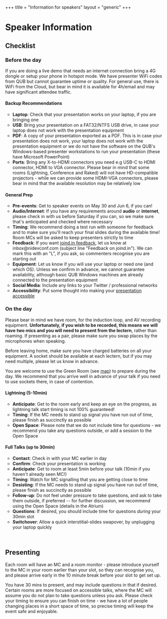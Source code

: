 +++
title = "Information for speakers"
layout = "generic"
+++

<style>
ul.checklists {
  list-style-type: circle
}
</style>
# Speaker Information

## Checklist

### Before the day

If you are doing a live demo that needs an internet connection bring a 4G dongle or setup your phone in hotspot mode. We have presenter WiFi codes from QUB but cannot guarantee uptime or quality. For general use, there is WiFi from the Cloud, but bear in mind it is available for 4h/email and may have significant attendee traffic.

#### **Backup Recommendations**

<ul class="checklists">
  <li><b>Laptop</b>: Check that your presentation works on your laptop, if you are bringing one</li>
  <li><b>USB</b>: Bring your presentation on a FAT32/NTFS USB drive, in case your laptop does not work with the presentation equipment</li>
  <li><b>PDF</b>: A copy of your presentation exported as a PDF. This is in case your presentation does not work, your laptop does not work with the presentation equipment or we do not have the software on the QUB's Windows-based presenter workstations to run your presentation (these have Microsoft PowerPoint)</li>
  <li><b>Ports</b>: Bring any X-to-HDMI connectors you need e.g USB-C to HDMI connector, HDMI to VGA connector. Please bear in mind that some rooms (Lightning, Conference and Raked) will not have HD-compatible projectors - while we can provide some HDMI-VGA connectors, please bear in mind that the available resolution may be relatively low</li>
</ul>

#### General Prep

<ul class="checklists">
<li><b>Pre-events</b>: Get to speaker events on May 30 and Jun 6, if you can!</li>
<li><b>Audio/Internet</b>: If you have any requirements around <b>audio</b> or <b>internet</b>, please check in with us before Saturday if you can, so we make sure that's anticipated and checked where necessary</li>
<li><b>Timing</b>: We recommend doing a test run with someone for feedback and to make sure you'll reach your final slides during the available time! Room MCs will be asked to keep presenters strictly to time</li>
<li><b>Feedback</b>: If you want <a href="https://joind.in/event/northern-ireland-developer-conference-2018">joind.in feedback</a>, let us know at inbox@nidevconf.com (subject line "Feedback on joind.in"). We can mark this with an "L", if you ask, so commenters recognise you are starting out</li>
<li><b>Equipment</b>: Let us know if you will use your laptop or need one (and which OS). Unless we confirm in advance, we cannot guarantee availability, although basic QUB Windows machines are already connected to the presentation equipment</li>
<li><b>Social Media</b>: Include any links to your Twitter / professional networks</li>
<li><b>Accessibility</b>: Put some thought into making your <a href="https://www.w3.org/WAI/teach-advocate/accessible-presentations/">presentation accessible</a></li>
</ul>

### On the day

Please bear in mind we have room, for the induction loop, and AV recording equipment. **Unfortunately, if you wish to be recorded, this means we will have two mics and you will need to present from the lectern**, rather than roaming. If presenting as a pair, please make sure you swap places by the microphones when speaking.

Before leaving home, make sure you have charged batteries on all your equipment. A socket should be available at each lectern, but if you may need multiple, please let us know in advance.

You are welcome to use the Green Room (see [map](/accessibility)) to prepare during the day. We recommend that you arrive well in advance of your talk if you need to use sockets there, in case of contention.

#### Lightning (5-10min)

<ul class="checklists">
<li><b>Anticipate</b>: Get to the room early and keep an eye on the progress, as lightning talk start timing is not 100% guaranteed!</li>
<li><b>Timing</b>: If the MC needs to stand up signal you have run out of time, please finish as succinctly as possible</li>
<li><b>Open Space</b>: Please note that we do not include time for questions - we recommend you take any questions outside, or add a session to the Open Space</li>
</ul>

#### Full Talks (up to 30min)</h4>

<ul class="checklists">
<li><b>Contact</b>: Check in with your MC earlier in day</li>
<li><b>Confirm</b>: Check your presentation is working</li>
<li><b>Anticipate</b>: Get to room at least 5min before your talk (10min if you haven't already seen MC!)</li>
<li><b>Timing</b>: Watch for MC signalling that you are getting close to time</li>
<li><b>Desisting</b>: If the MC needs to stand up signal you have run out of time, please finish as succinctly as possible</li>
<li><b>Follow-up</b>: Do not feel under pressure to take questions, and ask to take them outside, if preferred -- for further discussion, we recommend using the Open Space (details in the Atrium)</li>
<li><b>Questions</b>: If desired, you should include time for questions <em>during</em> your 30min slot</li>
<li><b>Switchover</b>: Allow a quick interstitial-slides swapover, by unplugging your laptop quickly</li>
</ul>

<br/>

## Presenting

Each room will have an MC and a room monitor - please introduce yourself to the MC in your room earlier than your slot, so they can recognise you, and please arrive early in the 10 minute break before your slot to get set up.

You have 30 mins to present, and may include questions in that if desired. Certain rooms are more focused on accessible talks, where the MC will assume you do not plan to take questions unless you ask. Please check your timing to ensure you can finish on time - we have a lot of people changing places in a short space of time, so precise timing will keep the event safe and enjoyable.
